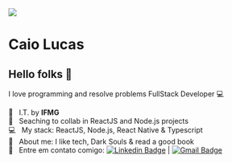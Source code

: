 <img width="auto" src="https://scontent.fipn4-1.fna.fbcdn.net/v/t1.0-9/106282338_3222253934549071_3562120887681230949_o.jpg?_nc_cat=108&_nc_sid=e3f864&_nc_ohc=_uSheBptbYkAX-H9Wu8&_nc_ht=scontent.fipn4-1.fna&oh=846c0870f4a457984dcd7389a20480c7&oe=5F4EABD1">


# Caio Lucas

## Hello folks 👋
I love programming and resolve problems
FullStack Developer :computer:

 :rocket:  &nbsp; I.T. by **IFMG**
 <br/> :purple_heart: &nbsp; Seaching to collab in ReactJS and Node.js projects
 <br/> :computer: &nbsp; My stack: ReactJS, Node.js, React Native & Typescript
 <br/> 💬  &nbsp; About me: I like tech, Dark Souls & read a good book
 <br/> :email: &nbsp; Entre em contato comigo: [![Linkedin Badge](https://img.shields.io/badge/-caiulucas-blue?style=flat-square&logo=Linkedin&logoColor=white&link=https://www.linkedin.com/in/caiulucas/)](https://www.linkedin.com/in/caiulucas/) 
| 
[![Gmail Badge](https://img.shields.io/badge/-caiolucasps2015@gmail.com-c14438?style=flat-square&logo=Gmail&logoColor=white&link=mailto:caiolucasps2015@gmail.com)](mailto:caiolucasps2015@gmail.com)

